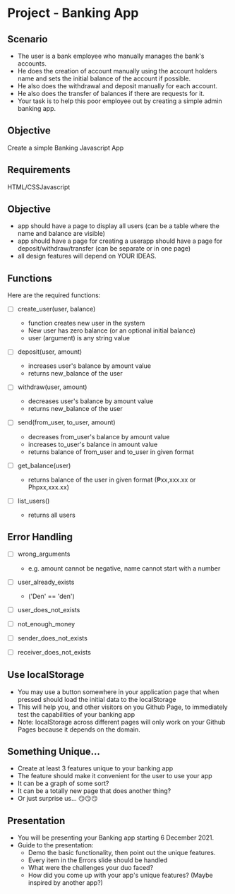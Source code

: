 # Project - Banking App

## Scenario
- The user is a bank employee who manually manages the bank's accounts. 
- He does the creation of account manually using the account holders name and sets the initial balance of the account if possible. 
- He also does the withdrawal and deposit manually for each account. 
- He also does the transfer of balances if there are requests for it. 
- Your task is to help this poor employee out by creating a simple admin banking app.

## Objective
Create a simple Banking Javascript App

## Requirements
HTML/CSSJavascript

## Objective
- app should have a page to display all users (can be a table where the name and balance are visible)
- app should have a page for creating a userapp should have a page for deposit/withdraw/transfer (can be separate or in one page)
- all design features will depend on YOUR IDEAS.

## Functions
Here are the required functions:

- [ ] create_user(user, balance)
   - function creates new user in the system
   - New user has zero balance (or an optional initial balance)
   - user (argument) is any string value

- [ ] deposit(user, amount)
   - increases user's balance by amount value
   - returns new_balance of the user

- [ ] withdraw(user, amount)
   - decreases user's balance by amount value
   - returns new_balance of the user

- [ ] send(from_user, to_user, amount)
   - decreases from_user's balance by amount value
   - increases to_user's balance in amount value
   - returns balance of from_user and to_user in given format

- [ ] get_balance(user)
   - returns balance of the user in given format (₱xx,xxx.xx or Phpxx,xxx.xx)
   
- [ ] list_users()
   - returns all users

## Error Handling

- [ ] wrong_arguments
   - e.g. amount cannot be negative, name cannot start with a number

- [ ] user_already_exists 
   - ('Den' == 'den')

- [ ] user_does_not_exists

- [ ] not_enough_money

- [ ] sender_does_not_exists

- [ ] receiver_does_not_exists

## Use localStorage
- You may use a button somewhere in your application page that when pressed should load the initial data to the localStorage
- This will help you, and other visitors on you Github Page, to immediately test the capabilities of your banking app
- Note: localStorage across different pages will only work on your Github Pages because it depends on the domain.

## Something Unique...
- Create at least 3 features unique to your banking app
- The feature should make it convenient for the user to use your app
- It can be a graph of some sort?
- It can be a totally new page that does another thing?
- Or just surprise us... 😏😏😏

## Presentation
- You will be presenting your Banking app starting 6 December 2021.
- Guide to the presentation:
   - Demo the basic functionality, then point out the unique features. 
   - Every item in the Errors slide should be handled
   - What were the challenges your duo faced?
   - How did you come up with your app's unique features? (Maybe inspired by another app?)